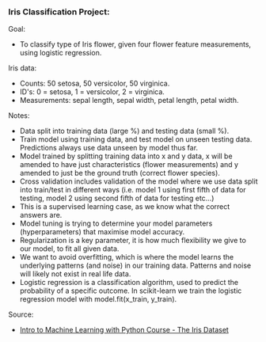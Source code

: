 ### Iris Classification Project:

Goal:

- To classify type of Iris flower, given four flower feature measurements, using logistic regression.

Iris data:

- Counts: 50 setosa, 50 versicolor, 50 virginica.
- ID's: 0 = setosa, 1 = versicolor, 2 = virginica.
- Measurements: sepal length, sepal width, petal length, petal width.

Notes:

- Data split into training data (large %) and testing data (small %).
- Train model using training data, and test model on unseen testing data. Predictions always use data unseen by model
  thus far.
- Model trained by splitting training data into x and y data, x will be amended to have just characteristics (flower
  measurements) and y amended to just be the ground truth (correct flower species).
- Cross validation includes validation of the model where we use data split into train/test in different ways (i.e.
  model 1 using first fifth of data for testing, model 2 using second fifth of data for testing etc...)
- This is a supervised learning case, as we know what the correct answers are.
- Model tuning is trying to determine your model parameters (hyperparameters) that maximise model accuracy.
- Regularization is a key parameter, it is how much flexibility we give to our model, to fit all given data.
- We want to avoid overfitting, which is where the model learns the underlying patterns (and noise) in our training
  data. Patterns and noise will likely not exist in real life data.
- Logistic regression is a classification algorithm, used to predict the probability of a specific outcome. In
  scikit-learn we train the logistic regression model with model.fit(x_train, y_train).

Source:

- [Intro to Machine Learning with Python Course - The Iris Dataset](https://www.youtube.com/playlist?list=PLMAyPTgGwv2DUV6DZib9eMetsTTX87JNr)